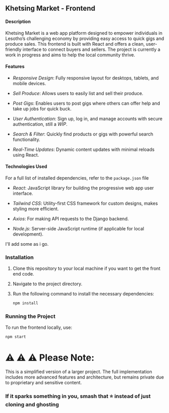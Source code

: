 ## Khetsing Market - Frontend
#### Description
Khetsing Market is a web app platform designed to empower individuals in Lesotho’s challenging economy by providing easy access to quick gigs and produce sales. This frontend is built with React and offers a clean, user-friendly interface to connect buyers and sellers. The project is currently a work in progress and aims to help the local community thrive.

#### Features
- *Responsive Design*: Fully responsive layout for desktops, tablets, and mobile devices.

- *Sell Produce*: Allows users to easily list and sell their produce.

- *Post Gigs*: Enables users to post gigs where others can offer help and take up jobs for quick buck.

- *User Authentication*: Sign up, log in, and manage accounts with secure authentication, still a *WIP*.

- *Search & Filter*: Quickly find products or gigs with powerful search functionality.

- *Real-Time Updates*: Dynamic content updates with minimal reloads using React.

#### Technologies Used
For a full list of installed dependencies, refer to the `package.json` file
- *React*: JavaScript library for building the progressive web app user interface.

- *Tailwind CSS*: Utility-first CSS framework for custom designs, makes styling more efficient.

- *Axios*: For making API requests to the Django backend.

- *Node.js*: Server-side JavaScript runtime (if applicable for local development).

I'll add some as i go.

### Installation

1. Clone this repository to your local machine if you want to get the front end code.
2. Navigate to the project directory.
3. Run the following command to install the necessary dependencies:

    ```bash
    npm install
    ```

### Running the Project

To run the frontend locally, use:

  ```bash
  npm start
  ```

# ⚠️ ⚠️ ⚠️ Please Note:
This is a simplified version of a larger project.
The full implementation includes more advanced features and architecture, but remains private due to proprietary and sensitive content.

### If it sparks something in you, smash that ⭐️ instead of just cloning and ghosting
